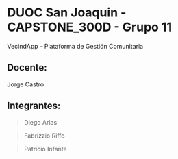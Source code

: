 # DUOC San Joaquin - CAPSTONE_300D - Grupo 11
VecindApp – Plataforma de Gestión Comunitaria

## Docente:

Jorge Castro

## Integrantes:
> Diego Arias

> Fabrizzio Riffo

> Patricio Infante

